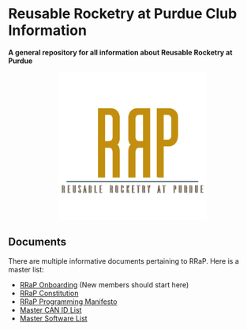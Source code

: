# Reusable Rocketry at Purdue Club Information
**A general repository for all information about Reusable Rocketry at Purdue**

<p align="center"><img src="resources/RRaPTransCropped.png" width="300" height="300"></p>

## Documents

There are multiple informative documents pertaining to RRaP. Here is a master list:

- [RRaP Onboarding](Onboarding.md) (New members should start here)
- [RRaP Constitution](RRaPConstitution.md)
- [RRaP Programming Manifesto](https://github.com/reusable-rocketry-at-purdue/ProgrammingManifesto)
- [Master CAN ID List](RRaPCANList.md)
- [Master Software List](RRaPSoftwareList.md)
